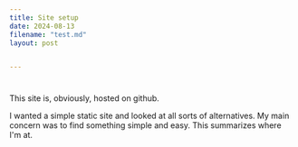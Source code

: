```yaml
---
title: Site setup
date: 2024-08-13
filename: "test.md"
layout: post


---
```

# 

This site is, obviously, hosted on github. 

I wanted a simple static site and looked at all sorts of alternatives. My main concern was to find something simple and easy. This summarizes where I'm at.
